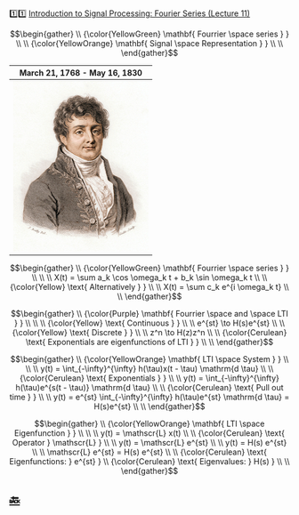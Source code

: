 :one::one: [Introduction to Signal Processing: Fourier Series (Lecture 11)](https://youtu.be/eXC-_ny9J-Y)

```math
\begin{gather}
   \\
   {\color{YellowGreen} \mathbf{ Fourrier \space series  } } \\
    \\
   {\color{YellowOrange} \mathbf{ Signal \space Representation  } } \\
    \\
\end{gather}
```
|  March 21, 1768 - May 16, 1830 |
|-|
| <img src=images/fourrier.jpeg width='' height='' > </img> |

```math
\begin{gather}
   \\
   {\color{YellowGreen} \mathbf{ Fourrier \space series  } } \\
    \\
    \\
   X(t) = \sum a_k \cos \omega_k t + b_k \sin \omega_k t \\
    \\
   {\color{Yellow} \text{ Alternatively  } } \\
    \\
    X(t) = \sum c_k e^{i \omega_k t} \\
    \\
\end{gather}
```

```math
\begin{gather}
   \\
   {\color{Purple} \mathbf{ Fourrier \space and \space LTI  } } \\
    \\
    \\
   {\color{Yellow} \text{ Continuous  } } \\
    \\
   e^{st} \to H(s)e^{st} \\
    \\
   {\color{Yellow} \text{ Discrete  } } \\
    \\
   z^n \to H(z)z^n \\
    \\
   {\color{Cerulean} \text{ Exponentials are eigenfunctions of LTI  } } \\
    \\
\end{gather}
```

```math
\begin{gather}
   \\
   {\color{YellowOrange} \mathbf{ LTI \space System  } } \\
    \\
    \\
   y(t) = \int_{-\infty}^{\infty} h(\tau)x(t - \tau) \mathrm{d \tau} \\
    \\
   {\color{Cerulean} \text{ Exponentials  } } \\
    \\
   y(t) = \int_{-\infty}^{\infty} h(\tau)e^{s(t - \tau)} \mathrm{d \tau} \\
    \\
   {\color{Cerulean} \text{ Pull out time  } } \\
    \\
   y(t) = e^{st} \int_{-\infty}^{\infty} h(\tau)e^{st} \mathrm{d \tau} = H(s)e^{st} \\
    \\
\end{gather}
```

```math
\begin{gather}
   \\
   {\color{YellowOrange} \mathbf{ LTI \space Eigenfunction  } } \\
    \\
    \\
   y(t) = \mathscr{L} x(t) \\
    \\
   {\color{Cerulean} \text{ Operator  } \mathscr{L} } \\
    \\
    y(t) = \mathscr{L} e^{st} \\
    \\
    y(t) = H(s) e^{st} \\
    \\
    \mathscr{L} e^{st} = H(s) e^{st} \\
    \\
   {\color{Cerulean} \text{ Eigenfunctions: } e^{st} } \\
   {\color{Cerulean} \text{ Eigenvalues: } H(s) } \\
    \\
\end{gather}
```

## [:back: ](../#round_pushpin-signal-processing-an-introduction)
